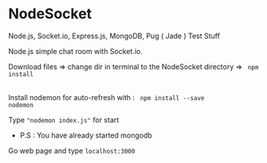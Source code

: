 # NodeSocket
Node.js, Socket.io, Express.js, MongoDB, Pug ( Jade ) Test Stuff

Node.js simple chat room with Socket.io.

Download files => change dir in terminal to the NodeSocket directory => <code>  npm install </code><br><br>

Install nodemon for auto-refresh with : <code>  npm install --save nodemon </code>

Type <code>"nodemon index.js"</code> for start

<ul>
<li><p>P.S : You have already started mongodb</p></li>
</ul>

Go web page and type  <code>localhost:3000 </code>
